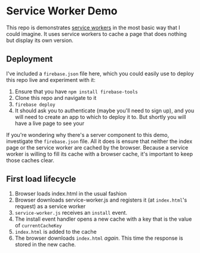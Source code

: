 # Service Worker Demo

This repo is demonstrates [service workers](https://developer.mozilla.org/en-US/docs/Web/API/Service_Worker_API) in the most basic way that I could imagine. It uses service workers to cache a page that does nothing but display its own version.

## Deployment

I've included a `firebase.json` file here, which you could easily use to deploy this repo live and experiment with it:

1. Ensure that you have `npm install firebase-tools`
2. Clone this repo and navigate to it
3. `firebase deploy`
4. It should ask you to authenticate (maybe you'll need to sign up), and you will need to create an app to which to deploy it to. But shortly you will have a live page to see your 

If you're wondering why there's a server component to this demo, investigate the `firebase.json` file. All it does is ensure that neither the index page or the service worker are cached by the browser. Because a service worker is willing to fill its cache with a browser cache, it's important to keep those caches clear.

## First load lifecycle

1. Browser loads index.html in the usual fashion
2. Browser downloads service-worker.js and registers it (at `index.html`'s request) as a service worker
3. `service-worker.js` receives an `install` event.
4. The install event handler opens a new cache with a key that is the value of `currentCacheKey`
5. `index.html` is added to the cache
6. The browser downloads `index.html` _again_. This time the response is stored in the new cache.
